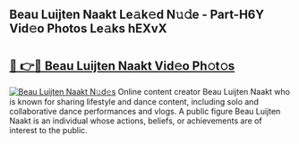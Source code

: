## Beau Luijten Naakt Le𝚊k𝚎d N𝚞𝚍e - Part-H6Y Vid𝚎o Photos Le𝚊ks hEXvX

# <h2><a href="http://fb4xy97.evod.top/?m=Beau+Luijten+Naakt">🔗 👉🔴 Beau Luijten Naakt Vid𝚎o Ph𝚘t𝚘s</a></h2>

[![Beau Luijten Naakt N𝚞d𝚎s](https://i.imgur.com/8V9OHl7.gif)](http://fb4xy97.evod.top/?m=Beau+Luijten+Naakt)
Online content creator Beau Luijten Naakt who is known for sharing lifestyle and dance content, including solo and collaborative dance performances and vlogs. A public figure Beau Luijten Naakt is an individual whose actions, beliefs, or achievements are of interest to the public. 
